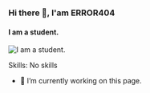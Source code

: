 ### Hi there 👋, I'am ERROR404
#### I am a student.
![I am a student.](https://www.youtube.com/@shovon730)


Skills: No skills 

- 🔭 I’m currently working on this page. 





